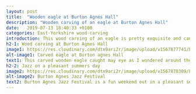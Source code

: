 ```yaml
---
layout: post
title:  "Wooden eagle at Burton Agnes Hall"
description: "Wooden carving of an eagle at Burton Agnes Hall"
date:   2019-07-13 18:40:33 +0100
categories: East-Yorkshire wood-carving
introduction: This wood carving of an eagle is pretty exquisite and can be found in the grounds at Burton agnes Hall, East Yorkshire. 
h2-1: Wood carving at Burton Agnes Hall
image1: https://res.cloudinary.com/dtn9ari2r/image/upload/v1567877741/blog/IMG_2600.jpg
alt-image1: Carved eagle at Burton agnes Hall
text1: This carved wooden eagle caught may eye as I wondered around the woods at Burton Agnes Hall, East Yorkshire.
h2-2: Jazz on a pleasant summers day
image2: https://res.cloudinary.com/dtn9ari2r/image/upload/v1567878309/blog/IMG_2595.jpg
alt-image2: Burton Agnes Jazz Festival
text2: Burton Agnes Jazz Festival is a fun weekend out in a pleasant setting in East Yorkshire, England.
---
```

